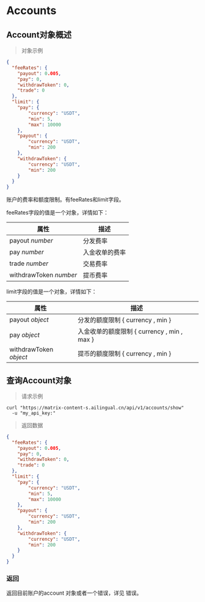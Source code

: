 # Accounts

## Account对象概述

> 对象示例

```json
{
  "feeRates": {
    "payout": 0.005,
    "pay": 0,
    "withdrawToken": 0,
    "trade": 0
  },
  "limit": {
    "pay": {
        "currency": "USDT",
        "min": 5,
        "max": 10000
    },
    "payout": {
        "currency": "USDT",
        "min": 200
    },
    "withdrawToken": {
        "currency": "USDT",
        "min": 200
    }
  }
}
```

账户的费率和额度限制。有feeRates和limit字段。

feeRates字段的值是一个对象，详情如下：

属性	    |     描述
--------  | -----------
payout *number* | 分发费率
pay *number* | 入金收单的费率
trade *number* | 交易费率
withdrawToken *number* | 提币费率

limit字段的值是一个对象，详情如下：

属性	    |     描述
--------  | -----------
payout *object* | 分发的额度限制 { currency <string>, min <number> }
pay *object* | 入金收单的额度限制 { currency <string>, min <number>, max <number> }
withdrawToken *object* | 提币的额度限制 { currency <string>, min <number> }

## 查询Account对象

> 请求示例

```shell
curl "https://matrix-content-s.ailingual.cn/api/v1/accounts/show"
  -u "my_api_key:"
```

> 返回数据

```json
{
  "feeRates": {
    "payout": 0.005,
    "pay": 0,
    "withdrawToken": 0,
    "trade": 0
  },
  "limit": {
    "pay": {
        "currency": "USDT",
        "min": 5,
        "max": 10000
    },
    "payout": {
        "currency": "USDT",
        "min": 200
    },
    "withdrawToken": {
        "currency": "USDT",
        "min": 200
    }
  }
}
```

### 返回

返回目前账户的account 对象或者一个错误，详见 错误。
